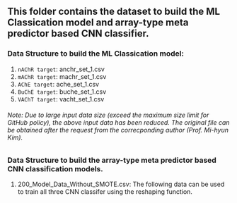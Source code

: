 ## This folder contains the dataset to build the ML Classication model and array-type meta predictor based CNN classifier.

### Data Structure to build the ML Classication model:
1. `nAChR target`: anchr_set_1.csv 
2. `mAChR target`: machr_set_1.csv 
3. `AChE target`: ache_set_1.csv
4. `BuChE target`: buche_set_1.csv
5. `VAChT target`: vacht_set_1.csv
###### Note: Due to large input data size (exceed the maximum size limit for GitHub policy), the above input data has been reduced. The original file can be obtained after the request from the correcponding author (Prof. Mi-hyun Kim).

### Data Structure to build the array-type meta predictor based CNN classification models.

1. 200_Model_Data_Without_SMOTE.csv: The following data can be used to train all three CNN classifer using the reshaping function.
